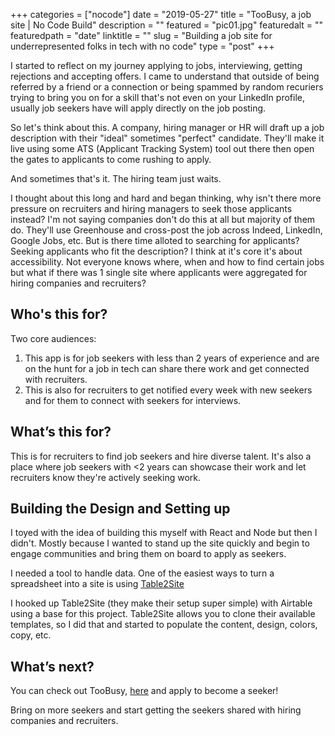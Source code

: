 +++
categories = ["nocode"]
date = "2019-05-27"
title = "TooBusy, a job site | No Code Build"
description = ""
featured = "pic01.jpg"
featuredalt = ""
featuredpath = "date"
linktitle = ""
slug = "Building a job site for underrepresented folks in tech with no code"
type = "post"
+++

I started to reflect on my journey applying to jobs, interviewing, getting rejections and accepting offers. I came to understand that outside of being referred by a friend or a connection or being spammed by random recuriers trying to bring you on for a skill that's not even on your LinkedIn profile, usually job seekers have will apply directly on the job posting.

So let's think about this. A company, hiring manager or HR will draft up a job description with their "ideal" sometimes "perfect" candidate. They'll make it live using some ATS (Applicant Tracking System) tool out there then open the gates to applicants to come rushing to apply.

And sometimes that's it. The hiring team just waits.

I thought about this long and hard and began thinking, why isn't there more pressure on recruiters and hiring managers to seek those applicants instead? I'm not saying companies don't do this at all but majority of them do. They'll use Greenhouse and cross-post the job across Indeed, LinkedIn, Google Jobs, etc. But is there time alloted to searching for applicants? Seeking applicants who fit the description? I think at it's core it's about accessibility. Not everyone knows where, when and how to find certain jobs but what if there was 1 single site where applicants were aggregated for hiring companies and recruiters?

## Who's this for?

Two core audiences:

1. This app is for job seekers with less than 2 years of experience and are on the hunt for a job in tech can share there work and get connected with recruiters.
2. This is also for recruiters to get notified every week with new seekers and for them to connect with seekers for interviews.

## What’s this for?

This is for recruiters to find job seekers and hire diverse talent. It's also a place where job seekers with <2 years can showcase their work and let recruiters know they're actively seeking work.

## Building the Design and Setting up

I toyed with the idea of building this myself with React and Node but then I didn't. Mostly because I wanted to stand up the site quickly and begin to engage communities and bring them on board to apply as seekers.

I needed a tool to handle data. One of the easiest ways to turn a spreadsheet into a site is using [Table2Site](https://table2site.com)

I hooked up Table2Site (they make their setup super simple) with Airtable using a base for this project. Table2Site allows you to clone their available templates, so I did that and started to populate the content, design, colors, copy, etc.

## What’s next?

You can check out TooBusy, [here](https:/toobusy.co) and apply to become a seeker!

Bring on more seekers and start getting the seekers shared with hiring companies and recruiters.
